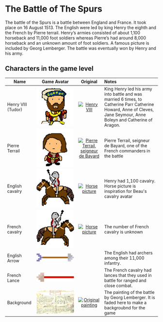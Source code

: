 
# The Battle of The Spurs

The battle of the Spurs is a battle between England and France. It took place on 16 August 1513. The English were led by king Henry the eighth and the French by Pierre terrail. Henry’s armies consisted of about 1,100 horseback and 11,000 foot soldiers whereas Pierre’s had around 8,000 horseback and an unknown amount of foot soldiers. A famous picture is included by Georg Lemberger. The battle was eventually won by Henry and his army.

## Characters in the game level

| Name          | Game Avatar           | Original  | Notes |
| ------------- |:---------------------:|:---------:|:----- |
| Henry VIII (Tudor) | [![Beau's Henry VIII Avatar](henry.gif "Beau's Henry VIII Avatar")](henry.gif)| [![Henry VIII](http://www.luminarium.org/renlit/henry81540c.jpg "Henry VIII")](http://www.luminarium.org/renlit/tudor.htm) |King  Henry led his army into battle and was married 6 times, to Catherine Parr Catherine Howard, Anne of Cleves, Jane Seymour, Anne Boleyn and Catherine of Aragon. |
| Pierre Terrail | [![Beau's Pierre Terrail Avatar](pierre.gif "Beau's Pierre Terrail  Avatar")](pierre.gif) |[![Pierre Terrail, seigneur de Bayard](https://upload.wikimedia.org/wikipedia/commons/5/59/Pierre_Terrail_de_Bayard.jpg "Pierre Terrail, seigneur de Bayard")](https://en.wikipedia.org/wiki/Pierre_Terrail,_seigneur_de_Bayard)| Pierre Terrail, seigneur de Bayard, one of the French commanders in the battle |
| English cavalry | [![English cavalry avatar](horse_1.gif "English cavalry avatar")](rhorse_1.gif) | [![Horse picture](https://thumbs.dreamstime.com/z/bay-stallion-free-run-fast-desert-dust-horse-galloping-sand-184357183.jpg)](https://www.dreamstime.com/bay-stallion-free-run-fast-desert-dust-horse-galloping-sand-image184357183 "Horse picture avatar is based on") |Henry had 1,100 cavalry. Horse picture is inspiration for Beau's cavalry avatar|
| French cavalry | [![Spanish cavalry avatar](rhorse_1.gif "English cavalry avatar")](horse_1.gif) | [![Horse picture](https://thumbs.dreamstime.com/z/bay-stallion-free-run-fast-desert-dust-horse-galloping-sand-184357183.jpg)](https://www.dreamstime.com/bay-stallion-free-run-fast-desert-dust-horse-galloping-sand-image184357183 "Horse picture avatar is based on") |The number of French cavalry is unknown|
| English Arrow | [![English arrow avatar](arrow.gif)](arrow.gif) || The English had archers among their 11,000 infantry. |
| French Lance | [![French lance avatar](back_arrow.gif)](back_arrow.gif) || The French cavalry had lances that they used in battle for ranged and close combat.|
| Background | [![Georg Lemberger painting used as background](background.gif)](background.gif) | [![Original painting](https://upload.wikimedia.org/wikipedia/commons/f/f5/Georg_Lemberger%2C_Battle_of_Guinegate_%281513%29%2C_Triumphzug_Kaiser_Maximilians.jpg)](https://en.wikipedia.org/wiki/Battle_of_the_Spurs) |The painting of the battle by Georg Lemberger. It is faded here to make a backgroubnd for the game|

